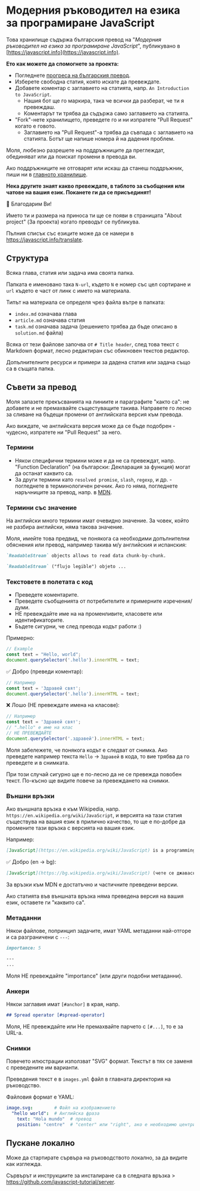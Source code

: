 # Модерния ръководител на езика за програмиране JavaScript

Това хранилище съдържа българския превод на "*Модерния ръководител на езика за програмиране JavaScript*", публикувано в [https://javascript.info](https://javascript.info).

**Ето как можете да спомогнете за проекта:**

- Погледнете [прогреса на българския превод](https://github.com/javascript-tutorial/bg.javascript.info/issues/1).
- Изберете свободна статия, която искате да превеждате.
- Добавете коментар с заглавието на статията, напр. `An Introduction to JavaScript`.
    - Нашия бот ще го маркира, така че всички да разберат, че ти я превеждаш.
    - Коментарът ти трябва да съдържа само заглавието на статията.
- "Fork"-нете хранилището, преведете го и ни изпратете "Pull Request" когато е говото.
    - Заглавието на "Pull Request"-а трябва да съвпада с заглавието на статията. Ботът ще напише номера й на дадения проблем.

Моля, любезно разрешете на поддръжниците да преглеждат, обединяват или да поискат промени в превода ви.

Ако поддръжниците не отговарят или искаш да станеш поддръжник, пиши ни в [главното хранилище](https://github.com/javascript-tutorial/en.javascript.info/issues/new).

**Нека другите знаят какво превеждате, в таблото за съобщения или чатове на вашия език. Поканете ги да се присъединят!**

🎉 Благодарим Ви!

Името ти и размера на приноса ти ще се появи в страницата "About project" (За проекта) когато преводът се публикува.

Пълния списък със езиците може да се намери в <https://javascript.info/translate>.

## Структура

Всяка глава, статия или задача има своята папка.

Папката е именовано така `N-url`, където `N` е номер със цел сортиране и `url` където е част от линк с името на материала.

Типът на материала се определя чрез файла вътре в папката:

- `index.md` означава глава
- `article.md` означава статия
- `task.md` означава задача (решението трябва да бъде описано в `solution.md` файла)

Всяка от тези файлове започва от `# Title header`, след това текст с Markdown формат, лесно редактиран със обикновен текстов редактор.

Допълнителните ресурси и примери за дадена статия или задача също са в същата папка.

## Съвети за превод

Моля запазете прекъсванията на линиите и параграфите "както са": не добавете и не премахвайте същестуващите такива.
Направете го лесно за сливане на бъдещи промени от английската версия към превода.

Ако виждате, че английската версия може да се бъде подобрен - чудесно, изпратете ни "Pull Request" за него.

### Термини

- Някои специфични термини може и да не са превеждат, напр. "Function Declaration" (на български: Декларация за функция) могат да останат каквито са.
- За други термини като `resolved promise`, `slash`, `regexp`, и др. - погледнете в терминологичен речник. Ако го няма, погледнете наръчниците за превод, напр. в [MDN](https://developer.mozilla.org/en-US/).

### Термини със значение

На английски много термини имат очевидно значение. За човек, който не разбира английски, няма такова значение.

Моля, имейте това предвид, че понякога са необходими допълнителни обяснения или превод, например такива м/у английския и испанския:

```md
`ReadableStream` objects allows to read data chunk-by-chunk.
```

```md
`ReadableStream` ("flujo legible") objeto ...
```

### Текстовете в полетата с код

- Преведете коментарите.
- Преведете съобщенията от потребителите и примерните изречения/думи.
- НЕ превеждайте име на на променливите, класовете или идентификаторите.
- Бъдете сигурни, че след превода кодът работи :)

Примерно:

```js
// Example
const text = "Hello, world";
document.querySelector('.hello').innerHTML = text;
```

✅ Добро (преведи коментар):

```js
// Например
const text = 'Здравей свят';
document.querySelector('.hello').innerHTML = text;
```

❌ Лошо (НЕ превеждате имена на класове):

```js
// Например
const text = 'Здравей свят';
// ".hello" е име на клас
// НЕ ПРЕВЕЖДАЙТЕ
document.querySelector('.здравей').innerHTML = text;
```

Моля забележете, че понякога кодът е следват от снимка. Ако преведете например текста `Hello` -> `Здравей` в кода, то вие трябва да го преведете и в снимката.

При този случай сигурно ще е по-лесно да не се превежда повобен текст. По-късно ще видите повече за превеждането на снимки.

### Външни връзки

Ако външната връзка е към Wikipedia, напр. `https://en.wikipedia.org/wiki/JavaScript`, и версията на тази статия съществува на вашия език в прилично качество, то ще е по-добре да промените тази връзка с версията на вашия език.

Например:

```md
[JavaScript](https://en.wikipedia.org/wiki/JavaScript) is a programming language.
```

✅ Добро (en -> bg):

```md
[JavaScript](https://bg.wikipedia.org/wiki/JavaScript) (чете се джаваскрипт) е интерпретируем език за програмиране, ...
```

За връзки към MDN е достатъчно и частичните преведени версии.

Ако статията във външната връзка няма преведена версия на вашия език, оставете ги "каквито са".

### Метаданни

Някои файлове, попринцип задачите, имат YAML метаданни най-отгоре и са разграничени с `---`:

```md
importance: 5

---
...
```

Моля НЕ превеждайте "importance" (или други подобни метаданни).

### Анкери

Някои заглавия имат `[#anchor]` в края, напр.

```md
## Spread operator [#spread-operator]
```

Моля, НЕ превеждайте или Не премахвайте парчето с `[#...]`, то е за URL-а.

### Снимки

Повечето илюстрации използват "SVG" формат. Текстът в тях се заменя с преведените им варианти.

Преведения текст е в `images.yml` файл в главната директория на ръководство.

Файловия формат е YAML:

```yaml
image.svg:        # Файл на изображението
  "hello world":  # Английска фраза
    text: "Hola mundo"  # превод
    position: "centre"  # "center" или "right", ако е необходимо центриране или дясното подравняване на превода
```

## Пускане локално

Може да стартирате сървъра на ръководството локално, за да видите как изглежда.

Сървърът и инструкциите за инсталиране са в следната връзка > <https://github.com/javascript-tutorial/server>.
